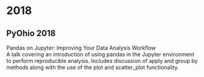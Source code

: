 # 2018
## PyOhio 2018
Pandas on Jupyter: Improving Your Data Analysis Workflow  
A talk covering an introduction of using pandas in the Jupyter environment to perform reproducible analysis. Includes discussion of apply and group by methods along with the use of the plot and scatter_plot functionality.
